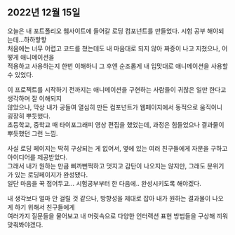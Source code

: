 ## **2022년 12월 15일**

오늘은 내 포트폴리오 웹사이트에 들어갈 로딩 컴포넌트를 만들었다. 시험 공부 해야되는데...하하핳핳  
처음에는 너무 어렵고 코드를 쳤는데도 내 마음대로 되지 않아 짜증이 나고 지쳤으나, 어떻게 애니메이션을  
적용하고 사용하는지 한번 이해하니 그 후엔 순조롭게 내 입맛대로 애니메이션을 사용할 수 있었다.  

이 프로젝트를 시작하기 전까지는 애니메이션을 구현하는 사람들이 귀찮은 일만 한다고 생각하며 잘 이해되지  
않았으나, 막상 내가 공들여 열심히 만든 컴포넌트가 웹페이지에서 동적으로 움직이니 굉장히 뿌듯했다.  
초등학교, 중학교 때 타이포그래피 영상 편집을 했었는데, 과정은 힘들었으나 결과물이 뿌듯했던 그런 느낌.  

사실 로딩 페이지는 딱히 구상되는 게 없어서, 옆에 있는 여러 친구들에게 자문을 구하고 아이디어를 제공받았다.  
그래서 내가 원하는 만큼 삐까뻔쩍하고 멋지고 감탄이 나오지는 않지만, 그래도 분위기가 있는 로딩페이지가 완성됐다.  
일단 마음을 꾹 접어두고... 시험공부부터 한 다음에.. 완성시키도록 해야겠다.  

내 생각보다 얼마 안 걸릴 것 같으나, 방향성을 제대로 잡아 내가 원하는 결과물이 나오게 하기 위해서 친구들에게  
여러가지 질문들을 물어보고 내 머릿속으로 다양한 인터랙션 표현 방법들을 구상해 끼워 맞춰봐야겠다.